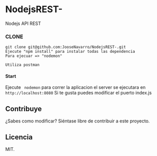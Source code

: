 # NodejsREST-
Nodejs API REST 

### CLONE
```
git clone git@github.com:JooseNavarro/NodejsREST-.git
Ejecute "npm install" para instalar todas las dependencia
Para ejecuar => "nodemon"

Utiliza postman

```
#### Start

Ejecute ` nodemon` para correr la aplicacion el server se ejecutara en `http://localhost:8080` Si te gusta puedes modificar el puerto index.js

## Contribuye

¿Sabes como modificar? Siéntase libre de contribuir a este proyecto.

## Licencia

MIT.
